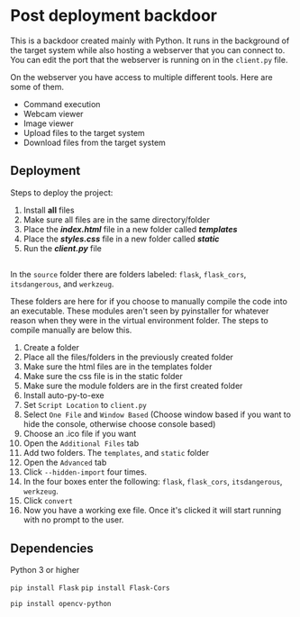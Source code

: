 
# Post deployment backdoor 

This is a backdoor created mainly with Python. It runs in the background of the target system while also hosting a webserver that you can connect to. You can edit the port that the webserver is running on in the `client.py` file.

On the webserver you have access to multiple different tools. Here are some of them.
* Command execution
* Webcam viewer
* Image viewer
* Upload files to the target system
* Download files from the target system


## Deployment

Steps to deploy the project:

1. Install **all** files
2. Make sure all files are in the same directory/folder
3. Place the ***index.html*** file in a new folder called ***templates***
4. Place the ***styles.css*** file in a new folder called ***static***
5. Run the ***client.py*** file

##

In the `source` folder there are folders labeled: `flask`, `flask_cors`, `itsdangerous`, and `werkzeug`.

These folders are here for if you choose to manually compile the code into an executable. These modules aren't seen by pyinstaller for whatever reason when they were in the virtual environment folder. The steps to compile manually are below this.

1. Create a folder
2. Place all the files/folders in the previously created folder
3. Make sure the html files are in the templates folder
4. Make sure the css file is in the static folder
5. Make sure the module folders are in the first created folder
6. Install auto-py-to-exe
7. Set `Script Location` to `client.py`
8. Select `One File` and `Window Based` (Choose window based if you want to hide the console, otherwise choose console based)
9. Choose an .ico file if you want
10. Open the `Additional Files` tab
11. Add two folders. The `templates`, and `static` folder
12. Open the `Advanced` tab
13. Click `--hidden-import` four times.
14. In the four boxes enter the following: `flask`, `flask_cors`, `itsdangerous`, `werkzeug`.
15. Click `convert`
16. Now you have a working exe file. Once it's clicked it will start running with no prompt to the user.


## Dependencies

Python 3 or higher

`pip install Flask`
`pip install Flask-Cors`

`pip install opencv-python`


